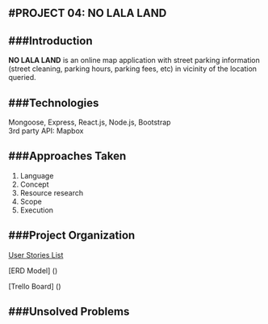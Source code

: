 #PROJECT 04: NO LALA LAND
---

###Introduction
--
**NO LALA LAND** is an online map application with street parking information (street cleaning, parking hours, parking fees, etc) in vicinity of the location queried. 

<!--Update as proceed-->

###Technologies
--
Mongoose, Express, React.js, Node.js, Bootstrap <br>
3rd party API: Mapbox

###Approaches Taken
--
1. Language
2. Concept
3. Resource research
4. Scope
5. Execution


###Project Organization
--
[User Stories List]()

[ERD Model] ()

[Trello Board] ()

###Unsolved Problems
--
